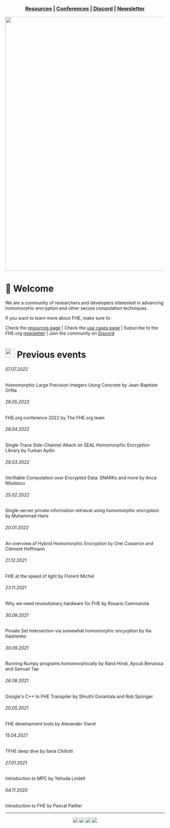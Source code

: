 <!-- Header links -->
<h3 align="center">
  <a href="">Resources</a> | <a href="">Conferences</a> | <a href="">Discord</a> | <a href="">Newsletter</a>
</h3>

<p align="center">
<img width="800" align="center" src="https://user-images.githubusercontent.com/5758427/180978488-db825482-5a58-4c7c-9589-c494a6f0be04.png"> 
<br/>
</p>

# 👋 Welcome
  
<p>We are a community of researchers and developers interested in advancing homomorphic encryption and other secure computation techniques.</p>

<p>If you want to learn more about FHE, make sure to:</p>

<p>Check the <a href="https://github.com/FHE-org/fhe-org/blob/main/RESOURCES.md">resources page</a> | Check the <a href="https://github.com/FHE-org/fhe-org/blob/main/FHE-USE-CASES.md">use cases page</a> | Subscribe to the FHE.org <a href="https://fheorg.substack.com/">newsletter</a> | Join the community on <a href="https://discord.fhe.org" target="_blank">Discord</a></p>

# <img src="https://user-images.githubusercontent.com/5758427/184885295-314a606b-4cfd-49d8-bf44-8e19ea5c666d.png" width="30px"> Previous events

###### 07.07.2022
Homomorphic Large Precision Integers Using Concrete by Jean-Baptiste Orfila

###### 29.05.2022
FHE.org conference 2022 by The FHE.org team

###### 28.04.2022
Single-Trace Side-Channel Attack on SEAL Homomorphic Encryption Library by Furkan Aydin

###### 29.03.2022
Verifiable Computation over Encrypted Data: SNARKs and more by Anca Nitulescu

###### 25.02.2022
Single-server private information retrieval using homomorphic encryption by Muhammad Haris

###### 20.01.2022
An overview of Hybrid Homomorphic Encryption by Orel Cosseron and Clément Hoffmann

###### 21.12.2021
FHE at the speed of light by Florent Michel

###### 23.11.2021
Why we need revolutionary hardware for FHE by Rosario Cammarota

###### 30.09.2021
Private Set Intersection via somewhat homomorphic encyrption by Ilia Iliashenko

###### 30.09.2021
Running Numpy programs homomorphically by Rand Hindi, Ayoub Benaissa and Samuel Tap

###### 26.08.2021
Google's C++ to FHE Transpiler by Shruthi Gorantala and Rob Springer

###### 20.05.2021
FHE development tools by Alexander Viand

###### 15.04.2021
TFHE deep dive by Ilaria Chillotti

###### 27.01.2021
Introduction to MPC by Yehuda Lindell

###### 04.11.2020
Introduction to FHE by Pascal Paillier

<!-- Footer link badges -->
<hr/>
<p align="center">
<a href="https://zamafhe.substack.com"><img src="https://img.shields.io/badge/Subscribe-to%20Newsletter-blue"></a>
<a href="https://twitter.com/fhe_org"><img src="https://img.shields.io/badge/Follow-on%20Twitter-%2300acee"></a>
<a href="https://discord.fhe.org"><img src="https://img.shields.io/badge/Join-Discord%20server-%237289da"></a>
<a href="https://www.meetup.com/fhe-org"><img src="https://img.shields.io/badge/Register-on%20Meetup-%23e51937"></a>
</p>
